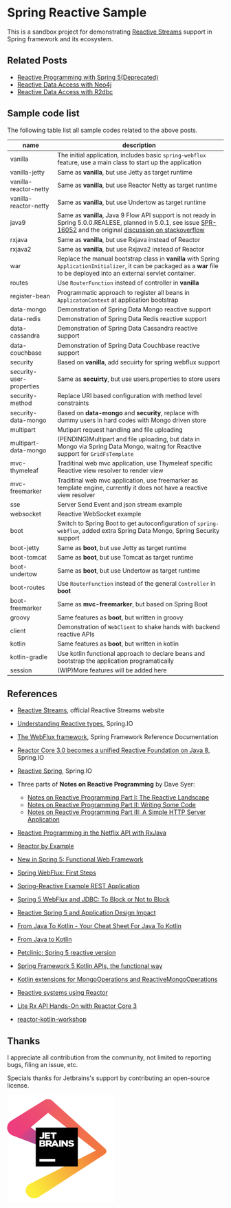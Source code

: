 # Spring Reactive Sample

This is a sandbox project  for demonstrating  [Reactive Streams](https://www.reactive-streams.org/)  support in Spring framework and its ecosystem. 


## Related Posts 

* [Reactive Programming with Spring 5(Deprecated)](./docs/GUIDE.md)
* [Reactive Data Access with Neo4j](./docs/data-neo4j-rx.md)
* [Reactive Data Access with R2dbc](./docs/data-r2dbc.md)


## Sample code list

The following table list all sample codes related to the above posts. 

| name                     | description                                                  |
| ------------------------ | ------------------------------------------------------------ |
| vanilla                  | The initial application, includes basic `spring-webflux` feature, use a main class to start up the application |
| vanilla-jetty            | Same as **vanilla**, but use Jetty as target runtime         |
| vanilla-reactor-netty    | Same as **vanilla**, but use Reactor Netty as target runtime |
| vanilla-reactor-netty    | Same as **vanilla**, but use Undertow as target runtime      |
| java9                    | Same as **vanilla**, Java 9 Flow API support is not ready in Spring 5.0.0.REALESE, planned in 5.0.1, see issue [SPR-16052](https://jira.spring.io/browse/SPR-16052) and the original [discussion on stackoverflow](https://stackoverflow.com/questions/46597924/spring-5-supports-java-9-flow-apis-in-its-reactive-feature/46605983#46605983) |
| rxjava                   | Same as **vanilla**, but use Rxjava instead of Reactor       |
| rxjava2                  | Same as **vanilla**, but use Rxjava2 instead of Reactor      |
| war                      | Replace the manual bootstrap class in **vanilla** with Spring `ApplicationInitializer`, it can be packaged as a **war** file to be deployed into an external servlet container. |
| routes                   | Use `RouterFunction` instead of controller in **vanilla**    |
| register-bean            | Programmatic approach to register all beans in `ApplicatonContext` at application bootstrap |
| data-mongo               | Demonstration of Spring Data Mongo reactive support          |
| data-redis               | Demonstration of Spring Data Redis reactive support          |
| data-cassandra           | Demonstration of Spring Data Cassandra reactive support      |
| data-couchbase           | Demonstration of Spring Data Couchbase reactive support      |
| security                 | Based on **vanilla**, add secuirty for spring webflux support |
| security-user-properties | Same as **secuirty**, but use users.properties to store users |
| security-method          | Replace URI based configuration with method level constraints |
| security-data-mongo      | Based on **data-mongo** and **security**, replace with dummy users in hard codes with Mongo driven store |
| multipart                | Mutipart request handling and file uploading                 |
| multipart-data-mongo     | (PENDING)Multipart and file uploading, but data in Mongo via Spring Data Mongo, waitng for Reactive support for `GridFsTemplate` |
| mvc-thymeleaf            | Traditinal web mvc application, use Thymeleaf specific Reactive view resolver to render view |
| mvc-freemarker           | Traditinal web mvc application, use freemarker as template engine, currently it does not have a reactive view resolver |
| sse                      | Server Send Event and json stream example                    |
| websocket                | Reactive WebSocket example                                   |
| boot                     | Switch to Spring Boot to get autoconfiguration of `spring-webflux`, added extra Spring Data Mongo, Spring Security support |
| boot-jetty               | Same as **boot**, but use Jetty as target runtime            |
| boot-tomcat              | Same as **boot**, but use Tomcat as target runtime           |
| boot-undertow            | Same as **boot**, but use Undertow as target runtime         |
| boot-routes              | Use `RouterFunction` instead of the general `Controller` in **boot** |
| boot-freemarker          | Same as **mvc-freemarker**, but based on Spring Boot         |
| groovy                   | Same features as **boot**, but written in groovy             |
| client                   | Demonstration of `WebClient` to shake hands with backend reactive  APIs |
| kotlin                   | Same features as **boot**, but written in kotlin             |
| kotlin-gradle            | Use kotlin functional approach to declare beans and bootstrap the application programatically |
| session                  | (WIP)More features will be added here                        |

## References

* [Reactive Streams](http://www.reactive-streams.org/), official Reactive Streams website
* [Understanding Reactive types](https://spring.io/blog/2016/04/19/understanding-reactive-types), Spring.IO
* [The WebFlux framework](http://docs.spring.io/spring-framework/docs/5.0.x/spring-framework-reference/web.html#web-reactive), Spring Framework Reference Documentation
* [Reactor Core 3.0 becomes a unified Reactive Foundation on Java 8](https://spring.io/blog/2016/03/11/reactor-core-3-0-becomes-a-unified-reactive-foundation-on-java-8), Spring.IO
* [Reactive Spring](https://spring.io/blog/2016/02/09/reactive-spring), Spring.IO
* Three parts of **Notes on Reactive Programming** by Dave Syer:

   * [Notes on Reactive Programming Part I: The Reactive Landscape](https://spring.io/blog/2016/06/07/notes-on-reactive-programming-part-i-the-reactive-landscape)
   * [Notes on Reactive Programming Part II: Writing Some Code](https://spring.io/blog/2016/06/13/notes-on-reactive-programming-part-ii-writing-some-code)
   * [Notes on Reactive Programming Part III: A Simple HTTP Server Application](https://spring.io/blog/2016/07/20/notes-on-reactive-programming-part-iii-a-simple-http-server-application)

* [Reactive Programming in the Netflix API with RxJava](https://medium.com/netflix-techblog/reactive-programming-in-the-netflix-api-with-rxjava-7811c3a1496a)
* [Reactor by Example](https://www.infoq.com/articles/reactor-by-example)
* [New in Spring 5: Functional Web Framework](https://spring.io/blog/2016/09/22/new-in-spring-5-functional-web-framework)
* [Spring WebFlux: First Steps ](https://dzone.com/articles/spring-webflux-first-steps)
* [Spring-Reactive Example REST Application ](https://dzone.com/articles/spring-reactive-samples)
* [Spring 5 WebFlux and JDBC: To Block or Not to Block ](https://dzone.com/articles/spring-5-webflux-and-jdbc-to-block-or-not-to-block)
* [Reactive Spring 5 and Application Design Impact](https://dzone.com/articles/reactive-spring-5-and-application-design-impact)
* [From Java To Kotlin - Your Cheat Sheet For Java To Kotlin ](https://github.com/MindorksOpenSource/from-java-to-kotlin)
* [From Java to Kotlin](https://fabiomsr.github.io/from-java-to-kotlin/index.html)
* [Petclinic: Spring 5 reactive version](https://github.com/ssouris/petclinic-spring5-reactive/)
* [Spring Framework 5 Kotlin APIs, the functional way](https://spring.io/blog/2017/08/01/spring-framework-5-kotlin-apis-the-functional-way)
* [Kotlin extensions for MongoOperations and ReactiveMongoOperations ](https://github.com/spring-projects/spring-data-mongodb/commit/2359357977e8734331a78c88e0702f50f3a3c75e)
* [Reactive systems using Reactor](http://musigma.org/java/2016/11/21/reactor.html)
* [Lite Rx API Hands-On with Reactor Core 3 ](https://github.com/reactor/lite-rx-api-hands-on)
* [reactor-kotlin-workshop](https://github.com/eddumelendez/reactor-kotlin-workshop)

## Thanks

I appreciate all contribution from the community, not limited to reporting bugs, filing an issue, etc. 

Specials thanks for Jetbrains's support by contributing an open-source license.

[<img src="./jetbrains.png" height="250px" width="250px"/>](https://www.jetbrains.com/?from=spring-reactive-sample)